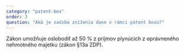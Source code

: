 ```yaml
---
category: "patent-box"
order: 3
question: "Aká je sadzba zníženia dane v rámci patent boxu?"
---
```


Zákon umožňuje oslobodiť až 50 % z príjmov plynúcich z oprávneného nehmotného majetku (zákon §13a ZDP).
